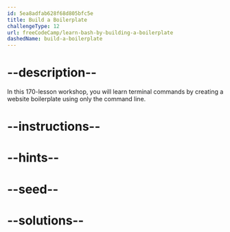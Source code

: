 ```yaml
---
id: 5ea8adfab628f68d805bfc5e
title: Build a Boilerplate
challengeType: 12
url: freeCodeCamp/learn-bash-by-building-a-boilerplate
dashedName: build-a-boilerplate
---
```


# --description--

In this 170-lesson workshop, you will learn terminal commands by creating a website boilerplate using only the command line.

# --instructions--

# --hints--

# --seed--

# --solutions--
